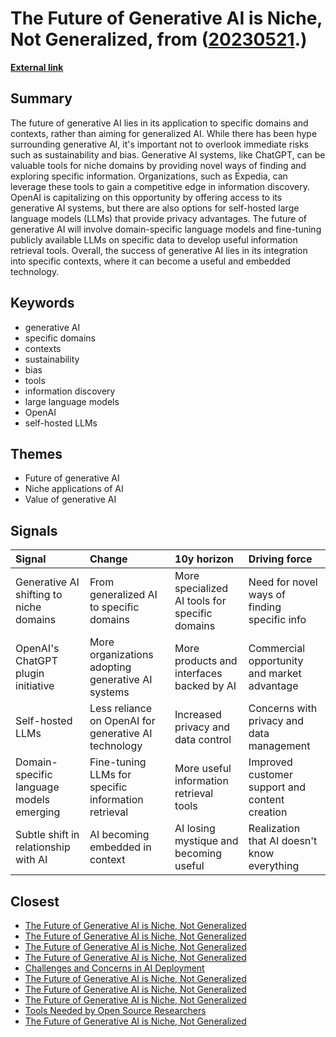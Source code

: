 # __The Future of Generative AI is Niche, Not Generalized__, from ([20230521](https://kghosh.substack.com/p/20230521).)

__[External link](https://www.technologyreview.com/2023/04/27/1072102/the-future-of-generative-ai-is-niche-not-generalized/)__



## Summary

The future of generative AI lies in its application to specific domains and contexts, rather than aiming for generalized AI. While there has been hype surrounding generative AI, it's important not to overlook immediate risks such as sustainability and bias. Generative AI systems, like ChatGPT, can be valuable tools for niche domains by providing novel ways of finding and exploring specific information. Organizations, such as Expedia, can leverage these tools to gain a competitive edge in information discovery. OpenAI is capitalizing on this opportunity by offering access to its generative AI systems, but there are also options for self-hosted large language models (LLMs) that provide privacy advantages. The future of generative AI will involve domain-specific language models and fine-tuning publicly available LLMs on specific data to develop useful information retrieval tools. Overall, the success of generative AI lies in its integration into specific contexts, where it can become a useful and embedded technology.

## Keywords

* generative AI
* specific domains
* contexts
* sustainability
* bias
* tools
* information discovery
* large language models
* OpenAI
* self-hosted LLMs

## Themes

* Future of generative AI
* Niche applications of AI
* Value of generative AI

## Signals

| Signal                                   | Change                                               | 10y horizon                                    | Driving force                                  |
|:-----------------------------------------|:-----------------------------------------------------|:-----------------------------------------------|:-----------------------------------------------|
| Generative AI shifting to niche domains  | From generalized AI to specific domains              | More specialized AI tools for specific domains | Need for novel ways of finding specific info   |
| OpenAI's ChatGPT plugin initiative       | More organizations adopting generative AI systems    | More products and interfaces backed by AI      | Commercial opportunity and market advantage    |
| Self-hosted LLMs                         | Less reliance on OpenAI for generative AI technology | Increased privacy and data control             | Concerns with privacy and data management      |
| Domain-specific language models emerging | Fine-tuning LLMs for specific information retrieval  | More useful information retrieval tools        | Improved customer support and content creation |
| Subtle shift in relationship with AI     | AI becoming embedded in context                      | AI losing mystique and becoming useful         | Realization that AI doesn't know everything    |

## Closest

* [The Future of Generative AI is Niche, Not Generalized](8dd10f0dc4f44fa3a381c7f37fbcb8fc)
* [The Future of Generative AI is Niche, Not Generalized](8dd10f0dc4f44fa3a381c7f37fbcb8fc)
* [The Future of Generative AI is Niche, Not Generalized](8dd10f0dc4f44fa3a381c7f37fbcb8fc)
* [The Future of Generative AI is Niche, Not Generalized](8dd10f0dc4f44fa3a381c7f37fbcb8fc)
* [Challenges and Concerns in AI Deployment](382e9ebc1e518ee49e541da1e6b5f8af)
* [The Future of Generative AI is Niche, Not Generalized](8dd10f0dc4f44fa3a381c7f37fbcb8fc)
* [The Future of Generative AI is Niche, Not Generalized](8dd10f0dc4f44fa3a381c7f37fbcb8fc)
* [The Future of Generative AI is Niche, Not Generalized](8dd10f0dc4f44fa3a381c7f37fbcb8fc)
* [Tools Needed by Open Source Researchers](232af96e853049a58bc2dae466ea495d)
* [The Future of Generative AI is Niche, Not Generalized](8dd10f0dc4f44fa3a381c7f37fbcb8fc)